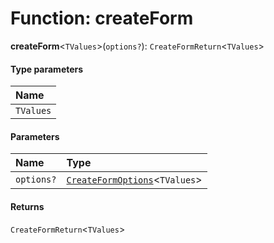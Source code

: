 # Function: createForm

**createForm**<`TValues`>(`options?`): `CreateFormReturn`<`TValues`>

#### Type parameters

| Name |
| :------ |
| `TValues` |

#### Parameters

| Name | Type |
| :------ | :------ |
| `options?` | [`CreateFormOptions`](/auto-docs/form/types/CreateFormOptions.md)<`TValues`> |

#### Returns

`CreateFormReturn`<`TValues`>
